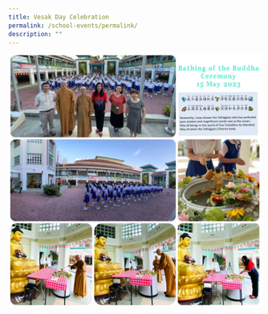 ```yaml
---
title: Vesak Day Celebration
permalink: /school-events/permalink/
description: ""
---
```

![](/images/vesak%20day%202023.jpeg)